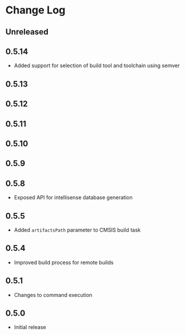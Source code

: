 # Change Log

## Unreleased

## 0.5.14

- Added support for selection of build tool and toolchain using semver

## 0.5.13

## 0.5.12

## 0.5.11

## 0.5.10

## 0.5.9

## 0.5.8

- Exposed API for intellisense database generation

## 0.5.5

- Added `artifactsPath` parameter to CMSIS build task

## 0.5.4

- Improved build process for remote builds

## 0.5.1

- Changes to command execution

## 0.5.0

- Initial release
